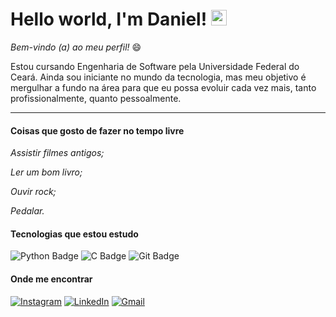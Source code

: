 # Hello world, I'm Daniel!   <img src="https://i.imgur.com/u8HivgI.gif" width="25px">

 _Bem-vindo (a) ao meu perfil!_ :smile:
 
 Estou cursando Engenharia de Software pela Universidade Federal do Ceará. Ainda sou iniciante no mundo da tecnologia, mas meu objetivo é mergulhar a fundo na área  para que eu possa evoluir cada vez mais, tanto profissionalmente, quanto pessoalmente.
 
---
#### Coisas que gosto de fazer no tempo livre
   *Assistir filmes antigos;*
   
   *Ler um bom livro;*
   
   *Ouvir rock;*
   
   *Pedalar.*
   
#### Tecnologias que estou estudo

 ![Python Badge](https://img.shields.io/badge/Python-14354C?style=for-the-badge&logo=python&logoColor=white) 
 ![C Badge](https://img.shields.io/badge/C-00599C?style=for-the-badge&logo=c&logoColor=white) 
 ![Git Badge](https://img.shields.io/badge/Git-F05032?style=for-the-badge&logo=git&logoColor=white)
 
  #### Onde me encontrar
  
[![Instagram](https://img.shields.io/badge/Instagram-E4405F?style=for-the-badge&logo=instagram&logoColor=white)](https://www.instagram.com/danferds)
[![LinkedIn](https://img.shields.io/badge/LinkedIn-0077B5?style=for-the-badge&logo=linkedin&logoColor=whit)](https://www.linkedin.com/in/daniel-fer-dev)
[![Gmail](https://img.shields.io/badge/Gmail-D14836?style=for-the-badge&logo=gmail&logoColor=white)](mailto:daniel.dfs.es@gmail.com)
